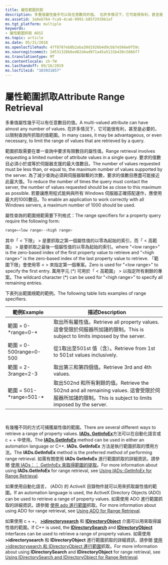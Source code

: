 ```yaml
---
title: 屬性範圍抓取
description: 多重值屬性幾乎可以有任意數目的值。 在許多情況下，它可能很有利，甚至是必要的，以限制查詢所抓取的值範圍。
ms.assetid: 3a0eb764-fca9-4ca6-9991-b85f293961af
ms.tgt_platform: multiple
keywords:
- 屬性範圍抓取 ADSI
ms.topic: article
ms.date: 05/31/2018
ms.openlocfilehash: 47f8787eb0b2aba30d1926b4d9cbb7e566e0f59c
ms.sourcegitcommit: 2d531328b6ed82d4ad971a45a5131b430c5866f7
ms.translationtype: MT
ms.contentlocale: zh-TW
ms.lasthandoff: 09/16/2019
ms.locfileid: "103931857"
---
```

# <a name="attribute-range-retrieval"></a><span data-ttu-id="58a3d-105">屬性範圍抓取</span><span class="sxs-lookup"><span data-stu-id="58a3d-105">Attribute Range Retrieval</span></span>

<span data-ttu-id="58a3d-106">多重值屬性幾乎可以有任意數目的值。</span><span class="sxs-lookup"><span data-stu-id="58a3d-106">A multi-valued attribute can have almost any number of values.</span></span> <span data-ttu-id="58a3d-107">在許多情況下，它可能很有利，甚至是必要的，以限制查詢所抓取的值範圍。</span><span class="sxs-lookup"><span data-stu-id="58a3d-107">In many cases, it may be advantageous, or even necessary, to limit the range of values that are retrieved by a query.</span></span>

<span data-ttu-id="58a3d-108">範圍抓取需要在單一查詢中要求有限數目的屬性值。</span><span class="sxs-lookup"><span data-stu-id="58a3d-108">Range retrieval involves requesting a limited number of attribute values in a single query.</span></span> <span data-ttu-id="58a3d-109">要求的值數目必須小於或等於伺服器支援的最大值數目。</span><span class="sxs-lookup"><span data-stu-id="58a3d-109">The number of values requested must be less than, or equal to, the maximum number of values supported by the server.</span></span> <span data-ttu-id="58a3d-110">為了減少查詢必須與伺服器聯繫的次數，要求的值數目應盡可能接近此最大值。</span><span class="sxs-lookup"><span data-stu-id="58a3d-110">To reduce the number of times the query must contact the server, the number of values requested should be as close to this maximum as possible.</span></span> <span data-ttu-id="58a3d-111">若要讓應用程式能夠與所有 Windows 伺服器正確搭配運作，應使用最大的1000數目。</span><span class="sxs-lookup"><span data-stu-id="58a3d-111">To enable an application to work correctly with all Windows servers, a maximum number of 1000 should be used.</span></span>

<span data-ttu-id="58a3d-112">屬性查詢的範圍規範需要下列格式：</span><span class="sxs-lookup"><span data-stu-id="58a3d-112">The range specifiers for a property query require the following form:</span></span>


```C++
range=<low range>-<high range>
```



<span data-ttu-id="58a3d-113">其中「 &lt; 下限」 &gt; 是要抓取之第一個屬性值的以零為起始的索引，而「 &lt; 高範圍」 &gt; 是要抓取之最後一個屬性值的以零為起始的索引。</span><span class="sxs-lookup"><span data-stu-id="58a3d-113">where "&lt;low range&gt;" is the zero-based index of the first property value to retrieve and "&lt;high range&gt;" is the zero-based index of the last property value to retrieve.</span></span> <span data-ttu-id="58a3d-114">「範圍下限」會使用零 &lt; &gt; 來指定第一個專案。</span><span class="sxs-lookup"><span data-stu-id="58a3d-114">Zero is used for "&lt;low range&gt;" to specify the first entry.</span></span> <span data-ttu-id="58a3d-115">萬用字元 (\*) 可用於「 &lt; 高範圍」 &gt; 以指定所有剩餘的專案。</span><span class="sxs-lookup"><span data-stu-id="58a3d-115">The wildcard character (\*) can be used for "&lt;high range&gt;" to specify all remaining entries.</span></span>

<span data-ttu-id="58a3d-116">下表列出範圍規範的範例。</span><span class="sxs-lookup"><span data-stu-id="58a3d-116">The following table lists examples of range specifiers.</span></span>



| <span data-ttu-id="58a3d-117">範例</span><span class="sxs-lookup"><span data-stu-id="58a3d-117">Example</span></span>      | <span data-ttu-id="58a3d-118">描述</span><span class="sxs-lookup"><span data-stu-id="58a3d-118">Description</span></span>                                                                                   |
|--------------|-----------------------------------------------------------------------------------------------|
| <span data-ttu-id="58a3d-119">範圍 = 0-\*</span><span class="sxs-lookup"><span data-stu-id="58a3d-119">range=0-\*</span></span>   | <span data-ttu-id="58a3d-120">取出所有屬性值。</span><span class="sxs-lookup"><span data-stu-id="58a3d-120">Retrieve all property values.</span></span> <span data-ttu-id="58a3d-121">這會受限於伺服器所加諸的限制。</span><span class="sxs-lookup"><span data-stu-id="58a3d-121">This is subject to limits imposed by the server.</span></span>                |
| <span data-ttu-id="58a3d-122">範圍 = 0-500</span><span class="sxs-lookup"><span data-stu-id="58a3d-122">range=0-500</span></span>  | <span data-ttu-id="58a3d-123">從1取出至501st 值（含）。</span><span class="sxs-lookup"><span data-stu-id="58a3d-123">Retrieve from 1st to 501st values inclusively.</span></span>                                                |
| <span data-ttu-id="58a3d-124">範圍 = 2-3</span><span class="sxs-lookup"><span data-stu-id="58a3d-124">range=2-3</span></span>    | <span data-ttu-id="58a3d-125">取出第三和第四個值。</span><span class="sxs-lookup"><span data-stu-id="58a3d-125">Retrieve 3rd and 4th values.</span></span>                                                                  |
| <span data-ttu-id="58a3d-126">範圍 = 501-\*</span><span class="sxs-lookup"><span data-stu-id="58a3d-126">range=501-\*</span></span> | <span data-ttu-id="58a3d-127">取出502nd 和所有剩餘的值。</span><span class="sxs-lookup"><span data-stu-id="58a3d-127">Retrieve the 502nd and all remaining values.</span></span> <span data-ttu-id="58a3d-128">這會受限於伺服器所加諸的限制。</span><span class="sxs-lookup"><span data-stu-id="58a3d-128">This is subject to limits imposed by the server.</span></span> |



 

<span data-ttu-id="58a3d-129">有幾種不同的方式可捕獲屬性值的範圍。</span><span class="sxs-lookup"><span data-stu-id="58a3d-129">There are several different ways to retrieve a range of property values.</span></span> <span data-ttu-id="58a3d-130">[**IADs. GetInfoEx**](/windows/desktop/api/Iads/nf-iads-iads-getinfoex)方法可以在自動化語言或 c + + 中使用。</span><span class="sxs-lookup"><span data-stu-id="58a3d-130">The [**IADs.GetInfoEx**](/windows/desktop/api/Iads/nf-iads-iads-getinfoex) method can be used in either an automation language or C++.</span></span> <span data-ttu-id="58a3d-131">**IADs. GetInfoEx** 方法是執行範圍抓取的慣用方法。</span><span class="sxs-lookup"><span data-stu-id="58a3d-131">The **IADs.GetInfoEx** method is the preferred method of performing range retrieval.</span></span> <span data-ttu-id="58a3d-132">如需有關使用 **IADs GetInfoEx** 進行範圍抓取的詳細資訊，請參閱 [使用 IADs：： GetInfoEx 來取得範圍的提取](using-iads--getinfoex-for-range-retrieval.md)。</span><span class="sxs-lookup"><span data-stu-id="58a3d-132">For more information about using **IADs.GetInfoEx** for range retrieval, see [Using IADs::GetInfoEx for Range Retrieval](using-iads--getinfoex-for-range-retrieval.md).</span></span>

<span data-ttu-id="58a3d-133">如果使用自動化語言， (ADO) 的 ActiveX 目錄物件就可以用來抓取屬性值的範圍。</span><span class="sxs-lookup"><span data-stu-id="58a3d-133">If an automation language is used, the ActiveX Directory Objects (ADO) can be used to retrieve a range of property values.</span></span> <span data-ttu-id="58a3d-134">如需使用 ADO 進行範圍抓取的詳細資訊，請參閱 [使用 ado 進行範圍](using-ado-for-range-retrieval.md)抓取。</span><span class="sxs-lookup"><span data-stu-id="58a3d-134">For more information about using ADO for range retrieval, see [Using ADO for Range Retrieval](using-ado-for-range-retrieval.md).</span></span>

<span data-ttu-id="58a3d-135">如果使用 c + +， [**>idirectorysearch**](/windows/desktop/api/Iads/nn-iads-idirectorysearch) 和 [**IDirectoryObject**](/windows/desktop/api/Iads/nn-iads-idirectoryobject) 介面可以用來取得屬性值的範圍。</span><span class="sxs-lookup"><span data-stu-id="58a3d-135">If C++ is used, the [**IDirectorySearch**](/windows/desktop/api/Iads/nn-iads-idirectorysearch) and [**IDirectoryObject**](/windows/desktop/api/Iads/nn-iads-idirectoryobject) interfaces can be used to retrieve a range of property values.</span></span> <span data-ttu-id="58a3d-136">如需使用 **>idirectorysearch** 和 **IDirectoryObject** 進行範圍抓取的詳細資訊，請參閱 [使用 >idirectorysearch 和 IDirectoryObject 進行範圍](using-idirectorysearch-and-idirectoryobject-for-range-retrieval.md)抓取。</span><span class="sxs-lookup"><span data-stu-id="58a3d-136">For more information about using **IDirectorySearch** and **IDirectoryObject** for range retrieval, see [Using IDirectorySearch and IDirectoryObject for Range Retrieval](using-idirectorysearch-and-idirectoryobject-for-range-retrieval.md).</span></span>

 

 




